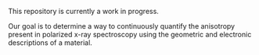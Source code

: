 This repository is currently a work in progress.

Our goal is to determine a way to continuously quantify the anisotropy present in polarized x-ray spectroscopy using the geometric and electronic descriptions of a material. 